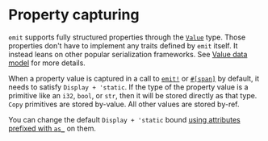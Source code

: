 # Property capturing

`emit` supports fully structured properties through the [`Value`](https://docs.rs/emit/0.11.0-alpha.19/emit/struct.Value.html) type. Those properties don't have to implement any traits defined by `emit` itself. It instead leans on other popular serialization frameworks. See [Value data model](./events.md#value-data-model) for more details.

When a property value is captured in a call to [`emit!`](https://docs.rs/emit/0.11.0-alpha.19/emit/macro.emit.html) or [`#[span]`](https://docs.rs/emit/0.11.0-alpha.19/emit/attr.span.html) by default, it needs to satisfy `Display + 'static`. If the type of the property value is a primitive like an `i32`, `bool`, or `str`, then it will be stored directly as that type. `Copy` primitives are stored by-value. All other values are stored by-ref.

You can change the default `Display + 'static` bound [using attributes prefixed with `as_`](https://docs.rs/emit/0.11.0-alpha.19/emit/attr.span.html?search=attr%3Aas_) on them.
